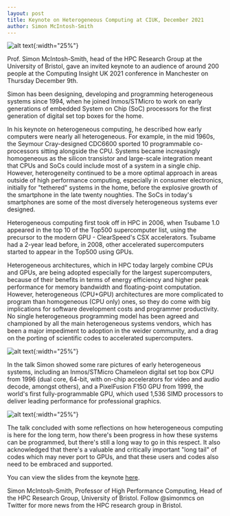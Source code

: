 ```yaml
---
layout: post
title: Keynote on Heterogeneous Computing at CIUK, December 2021
author: Simon McIntosh-Smith
---
```



 ![alt text]({{site.url}}/assets/CIUK_title_slide.jpg "CIUK keynote talk title slide"){:width="25%"} 

Prof. Simon McIntosh-Smith, head of the HPC Research Group at the University of Bristol, gave an invited keynote to an audience of around 200 people at the Computing Insight UK 2021 conference in Manchester on Thursday December 9th. 

Simon has been designing, developing and programming heterogeneous systems since 1994, when he joined Inmos/STMicro to work on early generations of embedded System on Chip (SoC) processors for the first generation of digital set top boxes for the home. 

In his keynote on heterogeneous computing, he described how early computers were nearly all heterogeneous. For example, in the mid 1960s, the Seymour Cray-designed CDC6600 sported 10 programmable co-processors sitting alongside the CPU. Systems became increasingly homogeneous as the silicon transistor and large-scale integration meant that CPUs and SoCs could include most of a system in a single chip. However, heterogeneity continued to be a more optimal approach in areas outside of high performance computing, especially in consumer electronics, initially for "tethered" systems in the home, before the explosive growth of the smartphone in the late twenty noughties. The SoCs in today's smartphones are some of the most diversely heterogeneous systems ever designed.

Heterogeneous computing first took off in HPC in 2006, when Tsubame 1.0 appeared in the top 10 of the Top500 supercomputer list, using the precursor to the modern GPU - ClearSpeed's CSX accelerators. Tsubame had a 2-year lead before, in 2008, other accelerated supercomputers started to appear in the Top500 using GPUs.

Heterogeneous architectures, which in HPC today largely combine CPUs and GPUs, are being adopted especially for the largest supercomputers, because of their benefits in terms of energy efficiency and higher peak performance for memory bandwidth and floating-point computation. However, heterogeneous (CPU+GPU) architectures are more complicated to program than homogeneous (CPU only) ones, so they do come with big implications for software development costs and programmer productivity. No single heterogeneous programming model has been agreed and championed by all the main heterogeneous systems vendors, which has been a major impediment to adoption in the weider community, and a drag on the porting of scientific codes to accelerated supercomputers.

![alt text]({{site.url}}/assets/Chameon-ST40.jpg "An Inmos/STMicro Chameleon ST40 from 1996"){:width="25%"} 


In the talk Simon showed some rare pictures of early heterogeneous systems, including an Inmos/STMicro Chameleon digital set top box CPU from 1996 (dual core, 64-bit, with on-chip accelerators for video and audio decode, amongst others), and a PixelFusion F150 GPU from 1999, the world's first fully-programmable GPU, which used 1,536 SIMD processors to deliver leading performance for professional graphics.

![alt text]({{site.url}}/assets/F150-GPU.jpg "A PixelFusion F150 GPU from 1999"){:width="25%"} 

The talk concluded with some reflections on how heterogeneous computing is here for the long term, how there's been progress in how these systems can be programmed, but there's still a long way to go in this respect. It also acknowledged that there's a valuable and critically important "long tail" of codes which may never port to GPUs, and that these users and codes also need to be embraced and supported.

You can view the slides from the keynote [here]({{site.url}}/assets/CIUK_McIntosh-Smith_Dec_2021.pdf).



Simon McIntosh-Smith, Professor of High Performance Computing, Head of the HPC Research Group, University of Bristol. Follow @simonmcs on Twitter for more news from the HPC research group in Bristol.

